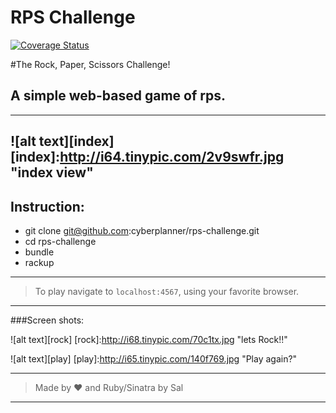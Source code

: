 # RPS Challenge
[![Coverage Status](https://coveralls.io/repos/github/cyberplanner/rps-challenge/badge.svg?branch=master)](https://coveralls.io/github/cyberplanner/rps-challenge?branch=master)

#The Rock, Paper, Scissors Challenge!
## A simple web-based game of rps.
-----
![alt text][index]
[index]:http://i64.tinypic.com/2v9swfr.jpg "index view"
-------
## Instruction:
* git clone git@github.com:cyberplanner/rps-challenge.git
* cd rps-challenge
* bundle
* rackup
____

>To play navigate to `localhost:4567`, using your favorite browser.

------

###Screen shots:

<!-- ![alt text][new-game]
[new-game]:http://i67.tinypic.com/2q0vldx.jpg "Start a new Game!" -->

![alt text][rock]
[rock]:http://i68.tinypic.com/70c1tx.jpg "lets Rock!!"

![alt text][play]
[play]:http://i65.tinypic.com/140f769.jpg "Play again?"

-----
> Made by :heart: and Ruby/Sinatra by Sal
-----
